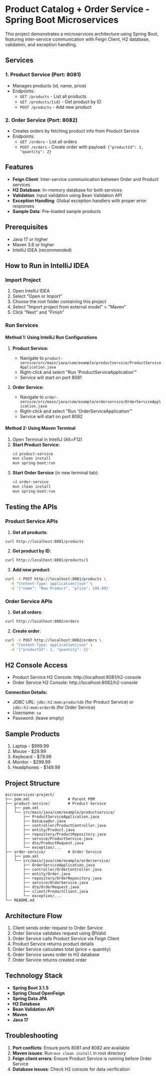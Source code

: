 # Product Catalog + Order Service - Spring Boot Microservices

This project demonstrates a microservices architecture using Spring Boot, featuring inter-service communication with Feign Client, H2 database, validation, and exception handling.

## Services

### 1. Product Service (Port: 8081)
- Manages products (id, name, price)
- Endpoints:
  - `GET /products` - List all products
  - `GET /products/{id}` - Get product by ID
  - `POST /products` - Add new product

### 2. Order Service (Port: 8082)
- Creates orders by fetching product info from Product Service
- Endpoints:
  - `GET /orders` - List all orders
  - `POST /orders` - Create order with payload: `{"productId": 1, "quantity": 2}`

## Features

- **Feign Client**: Inter-service communication between Order and Product services
- **H2 Database**: In-memory database for both services
- **Validation**: Input validation using Bean Validation API
- **Exception Handling**: Global exception handlers with proper error responses
- **Sample Data**: Pre-loaded sample products

## Prerequisites

- Java 17 or higher
- Maven 3.6 or higher
- IntelliJ IDEA (recommended)

## How to Run in IntelliJ IDEA

### Import Project
1. Open IntelliJ IDEA
2. Select "Open or Import"
3. Choose the root folder containing this project
4. Select "Import project from external model" > "Maven"
5. Click "Next" and "Finish"

### Run Services

#### Method 1: Using IntelliJ Run Configurations
1. **Product Service:**
   - Navigate to `product-service/src/main/java/com/example/productservice/ProductServiceApplication.java`
   - Right-click and select "Run 'ProductServiceApplication'"
   - Service will start on port 8081

2. **Order Service:**
   - Navigate to `order-service/src/main/java/com/example/orderservice/OrderServiceApplication.java`
   - Right-click and select "Run 'OrderServiceApplication'"
   - Service will start on port 8082

#### Method 2: Using Maven Terminal
1. Open Terminal in IntelliJ (Alt+F12)
2. **Start Product Service:**
   ```bash
   cd product-service
   mvn clean install
   mvn spring-boot:run
   ```
3. **Start Order Service** (in new terminal tab):
   ```bash
   cd order-service
   mvn clean install
   mvn spring-boot:run
   ```

## Testing the APIs

### Product Service APIs

1. **Get all products**:
```bash
curl http://localhost:8081/products
```

2. **Get product by ID**:
```bash
curl http://localhost:8081/products/1
```

3. **Add new product**:
```bash
curl -X POST http://localhost:8081/products \
  -H "Content-Type: application/json" \
  -d '{"name": "New Product", "price": 199.99}'
```

### Order Service APIs

1. **Get all orders**:
```bash
curl http://localhost:8082/orders
```

2. **Create order**:
```bash
curl -X POST http://localhost:8082/orders \
  -H "Content-Type: application/json" \
  -d '{"productId": 1, "quantity": 2}'
```

## H2 Console Access

- Product Service H2 Console: http://localhost:8081/h2-console
- Order Service H2 Console: http://localhost:8082/h2-console

**Connection Details:**
- JDBC URL: `jdbc:h2:mem:productdb` (for Product Service) or `jdbc:h2:mem:orderdb` (for Order Service)
- Username: `sa`
- Password: (leave empty)

## Sample Products

1. Laptop - $999.99
2. Mouse - $29.99
3. Keyboard - $79.99
4. Monitor - $299.99
5. Headphones - $149.99

## Project Structure

```
microservices-project/
├── pom.xml                 # Parent POM
├── product-service/        # Product Service
│   ├── pom.xml
│   └── src/main/java/com/example/productservice/
│       ├── ProductServiceApplication.java
│       ├── DataLoader.java
│       ├── controller/ProductController.java
│       ├── entity/Product.java
│       ├── repository/ProductRepository.java
│       ├── service/ProductService.java
│       ├── dto/ProductRequest.java
│       └── exception/...
├── order-service/          # Order Service
│   ├── pom.xml
│   └── src/main/java/com/example/orderservice/
│       ├── OrderServiceApplication.java
│       ├── controller/OrderController.java
│       ├── entity/Order.java
│       ├── repository/OrderRepository.java
│       ├── service/OrderService.java
│       ├── dto/OrderRequest.java
│       ├── client/ProductClient.java
│       └── exception/...
└── README.md
```

## Architecture Flow

1. Client sends order request to Order Service
2. Order Service validates request using @Valid
3. Order Service calls Product Service via Feign Client
4. Product Service returns product details
5. Order Service calculates total (price × quantity)
6. Order Service saves order to H2 database
7. Order Service returns created order

## Technology Stack

- **Spring Boot 3.1.5**
- **Spring Cloud OpenFeign**
- **Spring Data JPA**
- **H2 Database**
- **Bean Validation API**
- **Maven**
- **Java 17**

## Troubleshooting

1. **Port conflicts**: Ensure ports 8081 and 8082 are available
2. **Maven issues**: Run `mvn clean install` in root directory
3. **Feign client errors**: Ensure Product Service is running before Order Service
4. **Database issues**: Check H2 console for data verification
